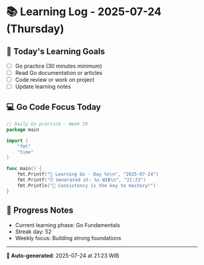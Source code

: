# 📚 Learning Log - 2025-07-24 (Thursday)

## 🎯 Today's Learning Goals
- [ ] Go practice (30 minutes minimum)
- [ ] Read Go documentation or articles
- [ ] Code review or work on project
- [ ] Update learning notes

## 💻 Go Code Focus Today
```go
// Daily Go practice - Week 29
package main

import (
    "fmt"
    "time"
)

func main() {
    fmt.Printf("🚀 Learning Go - Day %s\n", "2025-07-24")
    fmt.Printf("⏰ Generated at: %s WIB\n", "21:23")
    fmt.Println("💪 Consistency is the key to mastery!")
}
```

## 🌟 Progress Notes
- Current learning phase: Go Fundamentals
- Streak day: 52
- Weekly focus: Building strong foundations

---
**🤖 Auto-generated**: 2025-07-24 at 21:23 WIB
